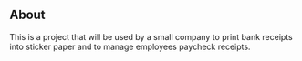 ## About
This is a project that will be used by a small company to print bank receipts into sticker paper and to manage employees paycheck receipts.

